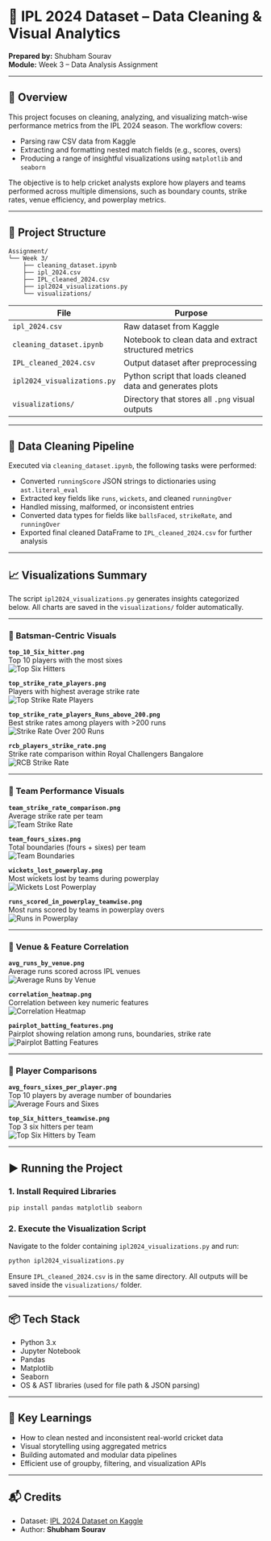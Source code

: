 # 🏏 IPL 2024 Dataset – Data Cleaning & Visual Analytics

**Prepared by:** Shubham Sourav  
**Module:** Week 3 – Data Analysis Assignment

---

## 📘 Overview

This project focuses on cleaning, analyzing, and visualizing match-wise performance metrics from the IPL 2024 season. The workflow covers:
- Parsing raw CSV data from Kaggle
- Extracting and formatting nested match fields (e.g., scores, overs)
- Producing a range of insightful visualizations using `matplotlib` and `seaborn`

The objective is to help cricket analysts explore how players and teams performed across multiple dimensions, such as boundary counts, strike rates, venue efficiency, and powerplay metrics.

---

## 📂 Project Structure

```
Assignment/
└── Week 3/
    ├── cleaning_dataset.ipynb
    ├── ipl_2024.csv
    ├── IPL_cleaned_2024.csv
    ├── ipl2024_visualizations.py
    └── visualizations/
```

| File                          | Purpose                                                                |
|-------------------------------|------------------------------------------------------------------------|
| `ipl_2024.csv`                | Raw dataset from Kaggle                                                |
| `cleaning_dataset.ipynb`      | Notebook to clean data and extract structured metrics                  |
| `IPL_cleaned_2024.csv`        | Output dataset after preprocessing                                     |
| `ipl2024_visualizations.py`   | Python script that loads cleaned data and generates plots              |
| `visualizations/`             | Directory that stores all `.png` visual outputs                        |

---

## 🧹 Data Cleaning Pipeline

Executed via `cleaning_dataset.ipynb`, the following tasks were performed:

- Converted `runningScore` JSON strings to dictionaries using `ast.literal_eval`
- Extracted key fields like `runs`, `wickets`, and cleaned `runningOver`
- Handled missing, malformed, or inconsistent entries
- Converted data types for fields like `ballsFaced`, `strikeRate`, and `runningOver`
- Exported final cleaned DataFrame to `IPL_cleaned_2024.csv` for further analysis

---

## 📈 Visualizations Summary

The script `ipl2024_visualizations.py` generates insights categorized below. All charts are saved in the `visualizations/` folder automatically.

---

### 🔹 Batsman-Centric Visuals

**`top_10_Six_hitter.png`**  
Top 10 players with the most sixes  
![Top Six Hitters](visualizations/top_10_Six_hitter.png)

**`top_strike_rate_players.png`**  
Players with highest average strike rate  
![Top Strike Rate Players](visualizations/top_strike_rate_players.png)

**`top_strike_rate_players_Runs_above_200.png`**  
Best strike rates among players with >200 runs  
![Strike Rate Over 200 Runs](visualizations/top_strike_rate_players_Runs_above_200.png)

**`rcb_players_strike_rate.png`**  
Strike rate comparison within Royal Challengers Bangalore  
![RCB Strike Rate](visualizations/rcb_players_strike_rate.png)

---

### 🔹 Team Performance Visuals

**`team_strike_rate_comparison.png`**  
Average strike rate per team  
![Team Strike Rate](visualizations/team_strike_rate_comparison.png)

**`team_fours_sixes.png`**  
Total boundaries (fours + sixes) per team  
![Team Boundaries](visualizations/team_fours_sixes.png)

**`wickets_lost_powerplay.png`**  
Most wickets lost by teams during powerplay  
![Wickets Lost Powerplay](visualizations/wickets_lost_powerplay.png)

**`runs_scored_in_powerplay_teamwise.png`**  
Most runs scored by teams in powerplay overs  
![Runs in Powerplay](visualizations/runs_scored_in_powerplay_teamwise.png)

---

### 🔹 Venue & Feature Correlation

**`avg_runs_by_venue.png`**  
Average runs scored across IPL venues  
![Average Runs by Venue](visualizations/avg_runs_by_venue.png)

**`correlation_heatmap.png`**  
Correlation between key numeric features  
![Correlation Heatmap](visualizations/correlation_heatmap.png)

**`pairplot_batting_features.png`**  
Pairplot showing relation among runs, boundaries, strike rate  
![Pairplot Batting Features](visualizations/pairplot_batting_features.png)

---

### 🔹 Player Comparisons

**`avg_fours_sixes_per_player.png`**  
Top 10 players by average number of boundaries  
![Average Fours and Sixes](visualizations/avg_fours_sixes_per_player.png)

**`top_Six_hitters_teamwise.png`**  
Top 3 six hitters per team  
![Top Six Hitters by Team](visualizations/top_Six_hitters_teamwise.png)

---

## ▶️ Running the Project

### 1. Install Required Libraries
```bash
pip install pandas matplotlib seaborn
```

### 2. Execute the Visualization Script
Navigate to the folder containing `ipl2024_visualizations.py` and run:
```bash
python ipl2024_visualizations.py
```

Ensure `IPL_cleaned_2024.csv` is in the same directory. All outputs will be saved inside the `visualizations/` folder.

---

## 📦 Tech Stack

- Python 3.x
- Jupyter Notebook
- Pandas
- Matplotlib
- Seaborn
- OS & AST libraries (used for file path & JSON parsing)

---

## 🎯 Key Learnings

- How to clean nested and inconsistent real-world cricket data
- Visual storytelling using aggregated metrics
- Building automated and modular data pipelines
- Efficient use of groupby, filtering, and visualization APIs

---

## 📬 Credits

- Dataset: [IPL 2024 Dataset on Kaggle](https://www.kaggle.com/datasets/rajsengo/indian-premier-league-ipl-all-seasons)
- Author: **Shubham Sourav**
